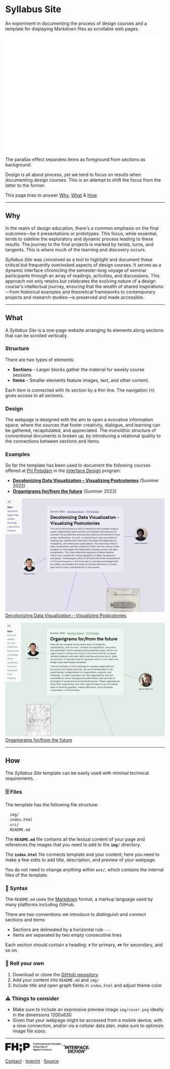 
# Syllabus Site

An experiment in documenting the process of design courses and a template for displaying Markdown files as scrollable web pages.


![](img/parallax.gif)
The parallax effect separates items as foreground from sections as background.


Design is all about process, yet we tend to focus on results when documenting design courses. This is an attempt to shift the focus from the latter to the former.


This page tries to answer [Why](#why), [What](#what) & [How](#how). 

---

## Why 

In the realm of design education, there's a common emphasis on the final outcomes—be it presentations or prototypes. This focus, while essential, tends to sideline the  exploratory and dynamic process leading to these results. The journey to the final projects is marked by twists, turns, and tangents. This is where much of the learning and discovery occurs. 


*Syllabus Site* was conceived as a tool to highlight and document these critical but frequently overlooked aspects of design courses. It serves as a dynamic interface chronicling the semester-long voyage of seminar participants through an array of readings, activities, and discussions. This approach not only retains but celebrates the evolving nature of a design course's intellectual journey, ensuring that the wealth of shared inspirations—from historical examples and theoretical frameworks to contemporary projects and research studies—is preserved and made accessible. 


---

## What 

A *Syllabus Site* is a one-page website arranging its elements along sections that can be scrolled vertically.


### Structure

There are two types of elements:

- **Sections** – Larger blocks gather the material for weekly course sessions.
- **Items** – Smaller elements feature images, text, and other content.

Each item is connected with its section by a thin line. The navigation (≡) gives access to all sections.


### Design

The webpage is designed with the aim to open a evocative information space, where the sources that foster creativity, dialogue, and learning can be gathered, recapitulated, and appreciated. The monolithic structure of conventional documents is broken up, by introducing a relational quality to the connections between sections and items.


### Examples

So far the template has been used to document the following courses offered at [FH Potsdam](https://www.fh-potsdam.de/) in the [Interface Design](https://interface.fh-potsdam.de) program:

- **[Decolonizing Data Visualization – Visualizing Postcolonies](https://infovis.fh-potsdam.de/decolonizing/)** (Summer 2022)
- **[Organigrams for/from the future](https://infovis.fh-potsdam.de/organigrams/)** (Summer 2023)


![](img/decolonizing.png)
[Decolonizing Data Visualization – Visualizing Postcolonies](https://infovis.fh-potsdam.de/decolonizing/)  


![](img/organigrams.png)
[Organigrams for/from the future](https://infovis.fh-potsdam.de/organigrams/)  





---

## How

The *Syllabus Site* template can be easily used with minimal technical requirements.


### 🗄️ Files

The template has the following file structure:

      img/
      index.html
      src/
      README.md

The **`README.md`** file contains all the textual content of your page and references the images that you need to add to the **`img/`** directory. 

The **`index.html`** file connects template and your content; here you need to make a few edits to add title, description, and preview of your webpage. 

You do not need to change anything within **`src/`**, which contains the internal files of the template.


### 📖 Syntax

The `README.md` uses the [Markdown](https://en.wikipedia.org/wiki/Markdown) format, a markup language used by many platforms including GitHub.

There are two conventions we introduce to distinguish and connect sections and items:

- Sections are delineated by a horizontal rule `---` 
- Items are separated by two empty consecutive lines

Each section should contain a heading:
`#` for primary, `##` for secondary, and so on.



### 📝 Roll your own

1. Download or clone the [GitHub repository](https://github.com/uclab-potsdam/syllabus-site/)
2. Add your content into `README.md` and `img/`
3. Include title and open graph fields in `index.html` and adjust theme color


### ⚠️ Things to consider

- Make sure to include an expressive preview image `img/cover.png` ideally in the dimensions 1200x630
- Given that your webpage might be accessed from a mobile device, with a slow connection, and/or via a cellular data plan, make sure to optimize image file sizes.


---

[<img src='img/fhp.svg' style='height:2.25em'>](https://www.fh-potsdam.de/) 
[<img src='img/id.svg' style='height:1.75em'>](https://interface.fh-potsdam.de/) 

[Contact](mailto:marian.doerk@fh-potsdam.de,philipp.proff@gmx.de?subject=Syllabus%20Site) · [Imprint](https://www.fh-potsdam.de/impressum) · [Source](https://github.com/uclab-potsdam/syllabus-site/)
